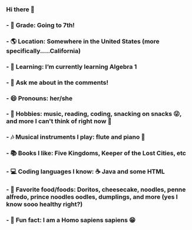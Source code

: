 ### Hi there 👋
### - 🏫 Grade: Going to 7th!
### - 🌎 Location: Somewhere in the United States (more specifically.....California)
### - 🌱 Learning: I’m currently learning Algebra 1 
### - 💬 Ask me about in the comments!
### - 😄 Pronouns: her/she
### - 🌊 Hobbies: music, reading, coding, snacking on snacks 😜, and more I can't think of right now 🤔 
### - 🎶 Musical instruments I play: flute and piano 🎹
### - 📚 Books I like: Five Kingdoms, Keeper of the Lost Cities, etc 
### - 💻 Coding languages I know: ☕️ Java and some HTML 
### - 🍰 Favorite food/foods: Doritos, cheesecake, noodles, penne alfredo, prince noodles oodles, dumplings, and more (yes I know sooo healthy right?) 
### - 🥳 Fun fact: I am a Homo sapiens sapiens 😁

